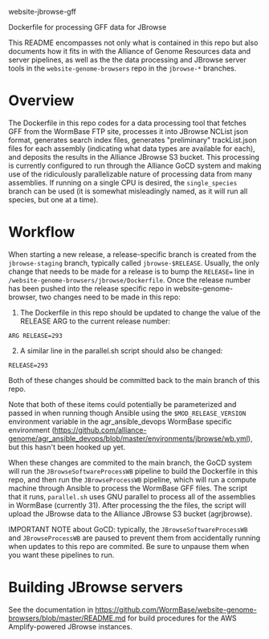 website-jbrowse-gff

Dockerfile for processing GFF data for JBrowse

This README encompasses not only what is contained in this repo but also documents how
it fits in with the Alliance of Genome Resources data and server pipelines, as well as
the the data processing and JBrowse server tools in the `website-genome-browsers` repo
in the `jbrowse-*` branches.

# Overview

The Dockerfile in this repo codes for a data processing tool that fetches GFF from
the WormBase FTP site, processes it into JBrowse NCList json format, generates
search index files, generates "preliminary" trackList.json files for each
assembly (indicating what data types are available for each), and deposits
the results in the Alliance JBrowse S3 bucket. This processing is currently configured
to run through the Alliance GoCD system and making use of the ridiculously parallelizable
nature of processing data from many assemblies. If running on a single CPU is desired,
the `single_species` branch can be used (it is somewhat misleadingly named, as it will run all species, but one at a time).

# Workflow

When starting a new release, a release-specific branch is created from the
`jbrowse-staging` branch, typically called `jbrowse-$RELEASE`. Usually, the only
change that needs to be made for a release is to bump the `RELEASE=` line in
`/website-genome-browsers/jbrowse/Dockerfile`. Once the release number has been
pushed into the release specific repo in website-genome-browser, two changes
need to be made in this repo:

1. The Dockerfile in this repo should be updated to change the value of the RELEASE
   ARG to the current release number:

```
ARG RELEASE=293
```

2. A similar line in the parallel.sh script should also be changed:

```
RELEASE=293
```

Both of these changes should be committed back to the main branch of this repo.

Note that both of these items could potentially be parameterized and passed in when
running though Ansible using the `$MOD_RELEASE_VERSION` environment variable in the
agr_ansible_devops WormBase specific environment
(https://github.com/alliance-genome/agr_ansible_devops/blob/master/environments/jbrowse/wb.yml),
but this hasn't been hooked up yet.

When these changes are commited to the main branch, the GoCD system will run the
`JBrowseSoftwareProcessWB` pipeline to build the Dockerfile in this repo, and then
run the `JBrowseProcessWB` pipeline, which will run a compute machine through Ansible
to process the WormBase GFF files. The script that it runs, `parallel.sh` uses
GNU parallel to process all of the assemblies in WormBase (currently 31). After
processing the the files, the script will upload the JBrowse data to the Alliance
JBrowse S3 bucket (agrjbrowse).

IMPORTANT NOTE about GoCD: typically, the `JBrowseSoftwareProcessWB` and
`JBrowseProcessWB` are paused to prevent them from accidentally running when
updates to this repo are commited. Be sure to unpause them when you want these
pipelines to run.

# Building JBrowse servers

See the documentation in https://github.com/WormBase/website-genome-browsers/blob/master/README.md
for build procedures for the AWS Amplify-powered JBrowse instances.
